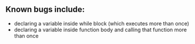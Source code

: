 ## Known bugs include:

+ declaring a variable inside while block (which executes more than once)
+ declaring a variable inside function body and calling that function more than once
